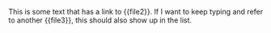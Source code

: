 <!-- :nav: -->

This is some text that has a link to {{file2}}. If I want to keep typing and refer to another {{file3}}, this should also show up in the list.
